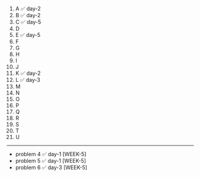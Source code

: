 1. A ✅ day-2
2. B ✅ day-2
3. C ✅ day-5
4. D
5. E ✅ day-5
6. F
7. G
8. H
9. I
10. J
11. K ✅ day-2
12. L ✅ day-3
13. M
14. N
15. O
16. P
17. Q
18. R
19. S
20. T
21. U
---
-  problem 4 ✅ day-1 [WEEK-5]
-  problem 5 ✅ day-1 [WEEK-5]
-  problem 6 ✅ day-3 [WEEK-5]